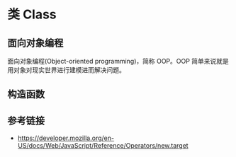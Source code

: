 # 类 Class

## 面向对象编程
面向对象编程(Object-oriented programming)，简称 OOP。OOP 简单来说就是用对象对现实世界进行建模进而解决问题。

## 构造函数

## 参考链接
* https://developer.mozilla.org/en-US/docs/Web/JavaScript/Reference/Operators/new.target
